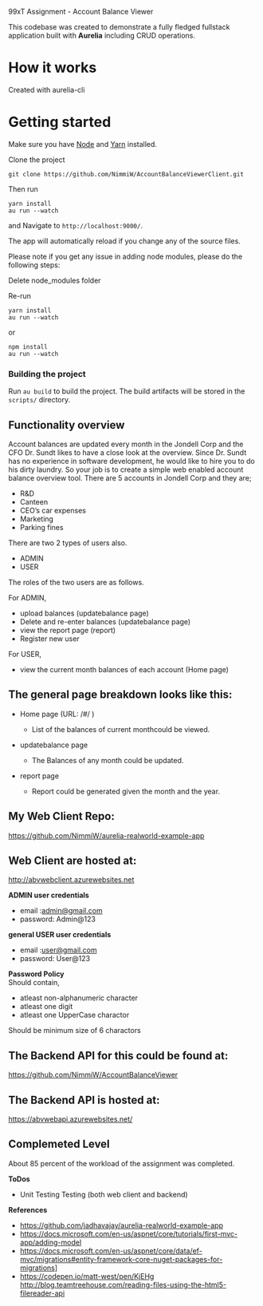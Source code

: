 99xT Assignment - Account Balance Viewer

This codebase was created to demonstrate a fully fledged fullstack application built with **Aurelia** including CRUD operations.



# How it works

Created with aurelia-cli

# Getting started

Make sure you have [Node](https://nodejs.org/) and [Yarn](https://yarnpkg.com/) installed. 

Clone the project

`git clone https://github.com/NimmiW/AccountBalanceViewerClient.git`

Then run 
```
yarn install
au run --watch
```
and Navigate to `http://localhost:9000/`. 

The app will automatically reload if you change any of the source files.

Please note if you get any issue in adding node modules, please do the following steps:

Delete node_modules folder

Re-run
 ```
yarn install
au run --watch
```

or
```
npm install
au run --watch
```

### Building the project
Run `au build` to build the project. The build artifacts will be stored in the `scripts/` directory.

## Functionality overview

Account balances are updated every month in the Jondell Corp and the CFO Dr. Sundt likes to have a close look at the overview. Since Dr. Sundt has no experience in software development, he would like to hire you to do his dirty laundry. So your job is to create a simple web enabled
account balance overview tool. There are 5 accounts in Jondell Corp and they are;
- R&D
- Canteen
- CEO’s car expenses
- Marketing
- Parking fines

There are two 2 types of users also.
- ADMIN
- USER

The roles of the two users are as follows.

For ADMIN,
- upload balances (updatebalance page)
- Delete and re-enter balances (updatebalance page)
- view the report page (report)
- Register new user

For USER,
- view the current month balances of each account (Home page)


## The general page breakdown looks like this:

- Home page (URL: /#/ )
    - List of the balances of current monthcould be viewed.

- updatebalance page
    - The Balances of any month could be updated.

- report page
    - Report could be generated given the month and the year.



## My Web Client Repo:
https://github.com/NimmiW/aurelia-realworld-example-app

## Web Client are hosted at:
http://abvwebclient.azurewebsites.net

**ADMIN user credentials**
- email :admin@gmail.com 
- password: Admin@123

**general USER user credentials**
- email :user@gmail.com 
- password: User@123

**Password Policy**
<br/>
Should contain,
- atleast non-alphanumeric character
- atleast one digit
- atleast one UpperCase charactor

Should be minimum size of 6 charactors


## The Backend API for this could be found at:
https://github.com/NimmiW/AccountBalanceViewer

## The Backend API is hosted at:
https://abvwebapi.azurewebsites.net/

## Complemeted Level
About 85 percent of the workload of the assignment was completed.

**ToDos**
- Unit Testing Testing (both web client and backend)

**References**
- https://github.com/jadhavajay/aurelia-realworld-example-app
- https://docs.microsoft.com/en-us/aspnet/core/tutorials/first-mvc-app/adding-model
- https://docs.microsoft.com/en-us/aspnet/core/data/ef-mvc/migrations#entity-framework-core-nuget-packages-for-migrations]
- https://codepen.io/matt-west/pen/KjEHg
http://blog.teamtreehouse.com/reading-files-using-the-html5-filereader-api

<br />
